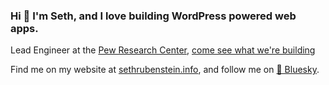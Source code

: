 ### Hi 👋 I'm Seth, and I love building WordPress powered web apps.

Lead Engineer at the [Pew Research Center](https://www.pewresearch.org), [come see what we're building](https://github.com/pewresearch?q=prc-&type=all&language=&sort=)

Find me on my website at [sethrubenstein.info](https://sethrubenstein.info/), and follow me on [🦋 Bluesky](https://bsky.app/profile/sethrubenstein.info).
